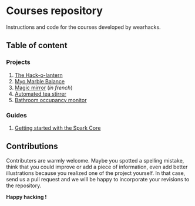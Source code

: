 # Courses repository
Instructions and code for the courses developed by wearhacks. 

## Table of content

### Projects

1. [The Hack-o-lantern](https://github.com/wearhacks/courses/blob/master/projects/hack-o-lantern/instructions.md) 
2. [Myo Marble Balance](projects/myo_marble/instructions.md) 
3. [Magic mirror](https://github.com/wearhacks/courses/blob/master/projects/magic-mirror/instructions.md) (*in french*)
4. [Automated tea stirrer](https://github.com/wearhacks/courses/tree/master/projects/automated-tea-stirrer/instructions.md)
5. [Bathroom occupancy monitor](https://github.com/wearhacks/courses/edit/master/projects/bathroom-occupancy-indicator/instructions.md)

### Guides

1. [Getting started with the Spark Core](https://github.com/wearhacks/courses/blob/master/guides/particle/instructions.md)


## Contributions

Contributers are warmly welcome. Maybe you spotted a spelling mistake, think that you could improve or add a piece of information,
even add better illustrations because you realized one of the project yourself. In that case, send us a pull request and we will be 
happy to incorporate your revisions to the repository. 


**Happy hacking !**
